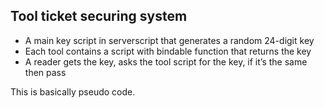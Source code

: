 ## Tool ticket securing system
	
- A main key script in serverscript that generates a random 24-digit key
- Each tool contains a script with bindable function that returns the key
- A reader gets the key, asks the tool script for the key, if it’s the same then pass

This is basically pseudo code. 
